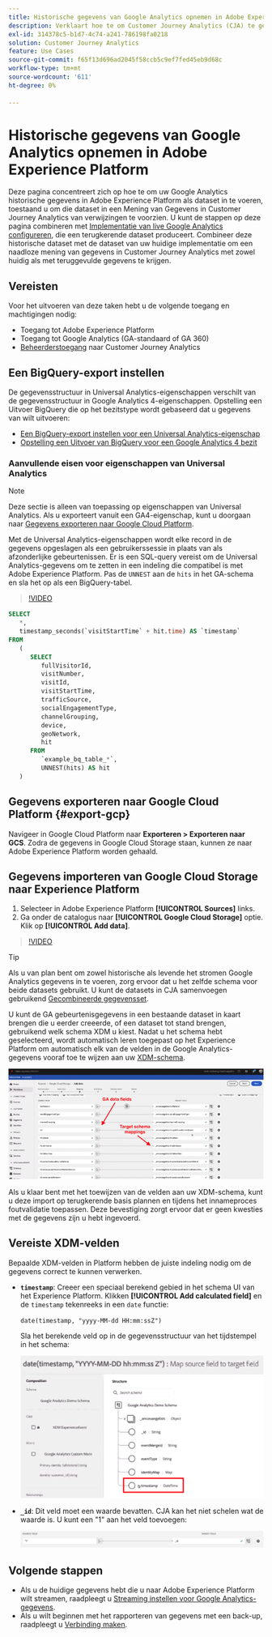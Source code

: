 ```yaml
---
title: Historische gegevens van Google Analytics opnemen in Adobe Experience Platform
description: Verklaart hoe te om Customer Journey Analytics (CJA) te gebruiken om uw gegevens van Google Analytics in Adobe Experience Platform in te voeren.
exl-id: 314378c5-b1d7-4c74-a241-786198fa0218
solution: Customer Journey Analytics
feature: Use Cases
source-git-commit: f65f13d696ad2045f58ccb5c9ef7fed45eb9d68c
workflow-type: tm+mt
source-wordcount: '611'
ht-degree: 0%

---
```



# Historische gegevens van Google Analytics opnemen in Adobe Experience Platform

Deze pagina concentreert zich op hoe te om uw Google Analytics historische gegevens in Adobe Experience Platform als dataset in te voeren, toestaand u om die dataset in een Mening van Gegevens in Customer Journey Analytics van verwijzingen te voorzien. U kunt de stappen op deze pagina combineren met [Implementatie van live Google Analytics configureren](streaming.md), die een terugkerende dataset produceert. Combineer deze historische dataset met de dataset van uw huidige implementatie om een naadloze mening van gegevens in Customer Journey Analytics met zowel huidig als met teruggevulde gegevens te krijgen.

## Vereisten

Voor het uitvoeren van deze taken hebt u de volgende toegang en machtigingen nodig:

* Toegang tot Adobe Experience Platform
* Toegang tot Google Analytics (GA-standaard of GA 360)
* [Beheerderstoegang](/help/getting-started/cja-access-control.md) naar Customer Journey Analytics

## Een BigQuery-export instellen

De gegevensstructuur in Universal Analytics-eigenschappen verschilt van de gegevensstructuur in Google Analytics 4-eigenschappen. Opstelling een Uitvoer BigQuery die op het bezitstype wordt gebaseerd dat u gegevens van wilt uitvoeren:

* [Een BigQuery-export instellen voor een Universal Analytics-eigenschap](https://support.google.com/analytics/answer/3416092)
* [Opstelling een Uitvoer van BigQuery voor een Google Analytics 4 bezit](https://support.google.com/analytics/answer/9823238)

### Aanvullende eisen voor eigenschappen van Universal Analytics

>[!NOTE]
>
>Deze sectie is alleen van toepassing op eigenschappen van Universal Analytics. Als u exporteert vanuit een GA4-eigenschap, kunt u doorgaan naar [Gegevens exporteren naar Google Cloud Platform](#export-gcp).

Met de Universal Analytics-eigenschappen wordt elke record in de gegevens opgeslagen als een gebruikerssessie in plaats van als afzonderlijke gebeurtenissen. Er is een SQL-query vereist om de Universal Analytics-gegevens om te zetten in een indeling die compatibel is met Adobe Experience Platform. Pas de `UNNEST` aan de `hits` in het GA-schema en sla het op als een BigQuery-tabel.

>[!VIDEO](https://video.tv.adobe.com/v/332634)

```sql
SELECT
   *,
   timestamp_seconds(`visitStartTime` + hit.time) AS `timestamp` 
FROM
   (
      SELECT
         fullVisitorId,
         visitNumber,
         visitId,
         visitStartTime,
         trafficSource,
         socialEngagementType,
         channelGrouping,
         device,
         geoNetwork,
         hit 
      FROM
         `example_bq_table_*`,
         UNNEST(hits) AS hit 
   )
```

## Gegevens exporteren naar Google Cloud Platform {#export-gcp}

Navigeer in Google Cloud Platform naar **Exporteren > Exporteren naar GCS**. Zodra de gegevens in Google Cloud Storage staan, kunnen ze naar Adobe Experience Platform worden gehaald.

## Gegevens importeren van Google Cloud Storage naar Experience Platform

1. Selecteer in Adobe Experience Platform **[!UICONTROL Sources]** links.
1. Ga onder de catalogus naar **[!UICONTROL Google Cloud Storage]** optie. Klik op **[!UICONTROL Add data]**.

>[!VIDEO](https://video.tv.adobe.com/v/332676)

>[!TIP]
>
>Als u van plan bent om zowel historische als levende het stromen Google Analytics gegevens in te voeren, zorg ervoor dat u het zelfde schema voor beide datasets gebruikt. U kunt de datasets in CJA samenvoegen gebruikend [Gecombineerde gegevensset](/help/connections/combined-dataset.md).

U kunt de GA gebeurtenisgegevens in een bestaande dataset in kaart brengen die u eerder creeerde, of een dataset tot stand brengen, gebruikend welk schema XDM u kiest. Nadat u het schema hebt geselecteerd, wordt automatisch leren toegepast op het Experience Platform om automatisch elk van de velden in de Google Analytics-gegevens vooraf toe te wijzen aan uw [XDM-schema](https://experienceleague.adobe.com/docs/experience-platform/xdm/home.html#ui).

![Schema](../assets/schema-map.png)

Als u klaar bent met het toewijzen van de velden aan uw XDM-schema, kunt u deze import op terugkerende basis plannen en tijdens het innameproces foutvalidatie toepassen. Deze bevestiging zorgt ervoor dat er geen kwesties met de gegevens zijn u hebt ingevoerd.

## Vereiste XDM-velden

Bepaalde XDM-velden in Platform hebben de juiste indeling nodig om de gegevens correct te kunnen verwerken.

* **`timestamp`**: Creeer een speciaal berekend gebied in het schema UI van het Experience Platform. Klikken **[!UICONTROL Add calculated field]** en de `timestamp` tekenreeks in een `date` functie:

   `date(timestamp, "yyyy-MM-dd HH:mm:ssZ")`

   Sla het berekende veld op in de gegevensstructuur van het tijdstempel in het schema:

   ![Tijdstempel](../assets/timestamp.png)

* **`_id`**: Dit veld moet een waarde bevatten. CJA kan het niet schelen wat de waarde is. U kunt een &quot;1&quot; aan het veld toevoegen:

   ![ID](../assets/_id.png)

## Volgende stappen

* Als u de huidige gegevens hebt die u naar Adobe Experience Platform wilt streamen, raadpleegt u [Streaming instellen voor Google Analytics-gegevens](streaming.md).
* Als u wilt beginnen met het rapporteren van gegevens met een back-up, raadpleegt u [Verbinding maken](/help/connections/create-connection.md).
